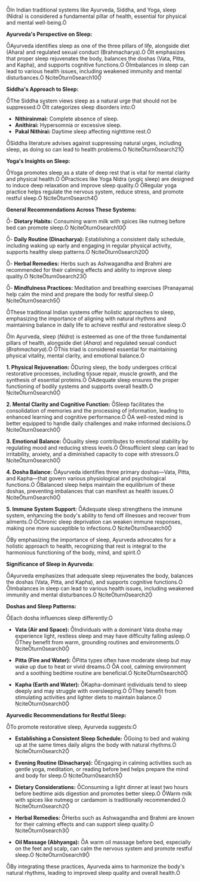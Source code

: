 In Indian traditional systems like Ayurveda, Siddha, and Yoga, sleep (Nidra) is considered a fundamental pillar of health, essential for physical and mental well-being.

**Ayurveda's Perspective on Sleep:**

Ayurveda identifies sleep as one of the three pillars of life, alongside diet (Ahara) and regulated sexual conduct (Brahmacharya). It emphasizes that proper sleep rejuvenates the body, balances the doshas (Vata, Pitta, and Kapha), and supports cognitive functions. Imbalances in sleep can lead to various health issues, including weakened immunity and mental disturbances. citeturn0search10

**Siddha's Approach to Sleep:**

The Siddha system views sleep as a natural urge that should not be suppressed. It categorizes sleep disorders into:

- **Nithirainmai:** Complete absence of sleep.
- **Anithirai:** Hypersomnia or excessive sleep.
- **Pakal Nithirai:** Daytime sleep affecting nighttime rest.

Siddha literature advises against suppressing natural urges, including sleep, as doing so can lead to health problems. citeturn0search21

**Yoga's Insights on Sleep:**

Yoga promotes sleep as a state of deep rest that is vital for mental clarity and physical health. Practices like Yoga Nidra (yogic sleep) are designed to induce deep relaxation and improve sleep quality. Regular yoga practice helps regulate the nervous system, reduce stress, and promote restful sleep. citeturn0search4

**General Recommendations Across These Systems:**

- **Dietary Habits:** Consuming warm milk with spices like nutmeg before bed can promote sleep. citeturn0search10

- **Daily Routine (Dinacharya):** Establishing a consistent daily schedule, including waking up early and engaging in regular physical activity, supports healthy sleep patterns. citeturn0search20

- **Herbal Remedies:** Herbs such as Ashwagandha and Brahmi are recommended for their calming effects and ability to improve sleep quality. citeturn0search23

- **Mindfulness Practices:** Meditation and breathing exercises (Pranayama) help calm the mind and prepare the body for restful sleep. citeturn0search5

These traditional Indian systems offer holistic approaches to sleep, emphasizing the importance of aligning with natural rhythms and maintaining balance in daily life to achieve restful and restorative sleep. 

In Ayurveda, sleep (*Nidra*) is esteemed as one of the three fundamental pillars of health, alongside diet (*Ahara*) and regulated sexual conduct (*Brahmacharya*). This triad is considered essential for maintaining physical vitality, mental clarity, and emotional balance.

**1. Physical Rejuvenation:**
During sleep, the body undergoes critical restorative processes, including tissue repair, muscle growth, and the synthesis of essential proteins. Adequate sleep ensures the proper functioning of bodily systems and supports overall health. citeturn0search0

**2. Mental Clarity and Cognitive Function:**
Sleep facilitates the consolidation of memories and the processing of information, leading to enhanced learning and cognitive performance. A well-rested mind is better equipped to handle daily challenges and make informed decisions. citeturn0search0

**3. Emotional Balance:**
Quality sleep contributes to emotional stability by regulating mood and reducing stress levels. Insufficient sleep can lead to irritability, anxiety, and a diminished capacity to cope with stressors. citeturn0search0

**4. Dosha Balance:**
Ayurveda identifies three primary doshas—Vata, Pitta, and Kapha—that govern various physiological and psychological functions. Balanced sleep helps maintain the equilibrium of these doshas, preventing imbalances that can manifest as health issues. citeturn0search0

**5. Immune System Support:**
Adequate sleep strengthens the immune system, enhancing the body's ability to fend off illnesses and recover from ailments. Chronic sleep deprivation can weaken immune responses, making one more susceptible to infections. citeturn0search0

By emphasizing the importance of sleep, Ayurveda advocates for a holistic approach to health, recognizing that rest is integral to the harmonious functioning of the body, mind, and spirit. 

**Significance of Sleep in Ayurveda:**

Ayurveda emphasizes that adequate sleep rejuvenates the body, balances the doshas (Vata, Pitta, and Kapha), and supports cognitive functions. Imbalances in sleep can lead to various health issues, including weakened immunity and mental disturbances. citeturn0search2

**Doshas and Sleep Patterns:**

Each dosha influences sleep differently:

- **Vata (Air and Space):** Individuals with a dominant Vata dosha may experience light, restless sleep and may have difficulty falling asleep. They benefit from warm, grounding routines and environments. citeturn0search0

- **Pitta (Fire and Water):** Pitta types often have moderate sleep but may wake up due to heat or vivid dreams. A cool, calming environment and a soothing bedtime routine are beneficial. citeturn0search0

- **Kapha (Earth and Water):** Kapha-dominant individuals tend to sleep deeply and may struggle with oversleeping. They benefit from stimulating activities and lighter diets to maintain balance. citeturn0search0

**Ayurvedic Recommendations for Restful Sleep:**

To promote restorative sleep, Ayurveda suggests:

- **Establishing a Consistent Sleep Schedule:** Going to bed and waking up at the same times daily aligns the body with natural rhythms. citeturn0search2

- **Evening Routine (Dinacharya):** Engaging in calming activities such as gentle yoga, meditation, or reading before bed helps prepare the mind and body for sleep. citeturn0search5

- **Dietary Considerations:** Consuming a light dinner at least two hours before bedtime aids digestion and promotes better sleep. Warm milk with spices like nutmeg or cardamom is traditionally recommended. citeturn0search2

- **Herbal Remedies:** Herbs such as Ashwagandha and Brahmi are known for their calming effects and can support sleep quality. citeturn0search3

- **Oil Massage (Abhyanga):** A warm oil massage before bed, especially on the feet and scalp, can calm the nervous system and promote restful sleep. citeturn0search9

By integrating these practices, Ayurveda aims to harmonize the body's natural rhythms, leading to improved sleep quality and overall health. 
<!--stackedit_data:
eyJoaXN0b3J5IjpbLTE5MTk3OTU2NDddfQ==
-->